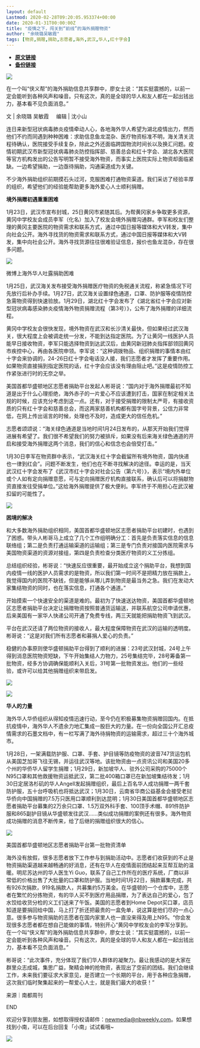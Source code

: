 ```yaml
---
layout: default
Lastmod: 2020-02-28T09:20:05.953374+00:00
date: 2020-01-31T00:00:00Z
title: "疫情之下，闯关到“前线”的海外捐赠物资"
author: "余晓璐吴敏霞"
tags: [物资,捐赠,捐助,志愿者,海外,武汉,华人,红十字会]
---
```


* [**原文链接**](http://mp.weixin.qq.com/s?__biz=MjE2MDI0OTk2MQ==&mid=2650878099&idx=1&sn=8357198456876da92056e32b07504092&chksm=b308ab95847f2283feb106c56fe35a1d7dfdc67bd0c5449adec52704af6efc9329a7437f2725#rd)
* [**备份链接**](https://archive.vn/Rk0ft)


![](/images/post/6a776e7272301254a2d063f775bed933.jpg)

在一个叫“侠义帮”的海外捐助信息共享群中，廖女士说：“其实挺震撼的，以前一定会能听到各种风声和噪音。只有这次，真的是全球的华人和友人都在一起出钱出力，基本看不见负面消息。”

  

文 | 余晓璐 吴敏霞     编辑 | 沈小山

连日来新型冠状病毒肺炎疫情牵动人心，各地海外华人希望为湖北疫情出力，然而他们不约而同遇到种种困难：求助信息鱼龙混杂、医疗物资标准不明，海关清关流程待确认，医院接受手续复杂，除此之外还面临跨国物流时间长以及换汇问题。疫情初期武汉市新型冠状病毒肺炎防控指挥部、慈善总会和红十字会、湖北各大医院等官方机构发出的公告写明暂不接受海外物资，而事实上医院实际上物资却面临紧缺。一边希望捐助，一边亟待捐助，沟通渠道成为关键。

不少海外捐助组织前期摸石头过河，克服困难打通物资渠道。我们采访了经验丰厚的组织，希望他们的经验能帮助更多海外爱心人士顺利捐赠。

**境外捐赠初遇重重困难**

1月23日，武汉市宣布封城，25日黄冈市紧随其后。为帮黄冈家乡争取更多资源，黄冈中学校友会成员李军（化名）加入了校友会境外捐赠沟通群。李军和校友们整理的黄冈主要医院的物资需求和联系方式，通过中国日报等媒体和大V转发，集中向社会公开。海外寻找货的物资需求和联系方式，通过中国日报等媒体和大V转发，集中向社会公开。海外寻找货源往往很难验证信息，报价也鱼龙混杂，存在很多问题。

![](/images/post/307f2c23b2e0954d430eea152ef1bed0.jpg)

微博上海外华人吐露捐助困难

1月25日，武汉海关发布接受海外捐赠医疗物资的免税通关流程，称紧急情况下可先放行后补办手续。1月27日，武汉海关设置绿色通道，口罩、防护服等疫情防控急需物资得到快速验放。1月29日，湖北红十字会发布了《湖北省红十字会应对新型冠状病毒感染肺炎疫情海外物资捐赠流程（第3号）》，公布了海外捐赠的详细流程。

黄冈中学校友会很快发现，境外物资在武汉和长沙清关最快，但如果经过武汉海关，很大程度上会被调走统一分发，不能到达指定医院。为了让黄冈一线医护人员能早日接收物资，李军只能选择物资到达武汉后，由黄冈新冠肺炎指挥部领回黄冈市疾控中心，再由各医院申领。李军说：“这种调拨物品、组织捐赠的事情本由红十字会来协调的，24-26日红十字会电话没人接，我们志愿者才发挥了重要作用。如果物资直接捐到指定医院的话，红十字会应该没有理由阻止吧。”这是疫情防控工作紧张进行时的无奈之举。

美国首都华盛顿地区志愿者捐助平台发起人彬哥说：“国内对于海外捐赠最初不知道是出于什么心理拒绝，海外赤子的一片爱心不应该遭到打击，国家在制定相关法规的时候，应该充分考虑到这一点。还有，对于接受捐赠的限制太严苛，有接收资质的只有红十字会和慈善总会，而这两家慈善机构都有国字号背景，公信力非常低，在网上传出谣言的时候，处理也不及时，造成更大的信任危机。”

志愿者颂颂说：“海关绿色通道是当地时间1月24日发布的，从那天开始我们觉得进展有希望了。我们很不希望我们的努力被排斥，如果没有后来海关绿色通道的开启和接受海外捐赠这两个消息，我们的信心和信念也会倍受打击。”

1月30日李军在物资群中表示，“武汉海关红十字会截留所有境外物资，国内快递也一律到红会”。问题不断发生，他们也在不断寻找解决的途径。幸运的是，当天武汉红十字会发布了《武汉市红十字会对社会公告（第六号）》，表示“境内外单位或个人如有定向捐赠意愿，可与定向捐赠医疗机构直接联系，确认后可以将捐献物资直接发往受捐单位。”这给海外捐赠提供了极大便利。李军终于不用担心在武汉被扣留的可能性了。

![](/images/post/511e5b551d102be6a0826ed97eab50b1.jpg)

**困境的解决**

和大多数海外捐助组织相同，美国首都华盛顿地区志愿者捐助平台初建时，也遇到了困惑。带头人彬哥马上成立了几个工作组明确分工：首先是负责落实信息的信息联络组；第二是负责打通运输渠道的运输组；第三是专门负责对接国内医院需求与美国物资渠道的资源对接组，第四是负责检查分类医疗物资的义工分拣组。

总结组织经验，彬哥说：“快速反应很重要，最开始成立这个捐助平台，我想到国内疫情一线的医护人员需求的是物资，所以我们第一时间不是把精力放在捐款上，我觉得国内的医院不缺钱，但是能够从哪儿弄到物资是最当务之急。我们在发动大家集结物资的同时，也在落实信息，打通各个通道。”

开始摸索一个快速安全的渠道是难的。最初为了快速送达物资，美国首都华盛顿地区志愿者捐助平台决定让捐赠物资按照普通货运输送，并联系航空公司申请优惠，后来美国有一家华人快递公司开通了免费专线，两三天就能把捐助物资飞到武汉。

平台在武汉还请了两位物资的接收人，最大程度保障物资在武汉的运输的透明度。彬哥说：“这是对我们所有志愿者和募捐人爱心的负责。”

稳健的办事原则使华盛顿捐助平台得到了顺利的进展：23号武汉封城，24号上午得到消息医院物资短缺，下午开始集结人力物力，25号集结完毕，28号筹备第一批物资，经多方协调确保能顺利入关后，31号第一批物资发出。他们的一些经验，或许可以给其他捐赠组织来带启发。

![](/images/post/88fbf3e3c04e9ed20629116b1ae52322.jpg)

![](/images/post/6994059a024800caf8a7beb34b9989e6.jpg)

**华人的力量**

海外华人华侨组织从得知疫情迅速行动，至今仍在积极募集物资捐赠回国内。在抵抗疫情中，海外华人不遗余力地汇集成一股巨大的力量。在一份向全国公开汇总疫情需求的石墨文档中，有一栏写满了海外待捐物资的运输需求，超过三十个海外城市。

1月28日，一架满载防护服、口罩、手套、护目镜等防疫物资的波音747货运包机从美国芝加哥飞往无锡，并运往武汉等地。该批物资由一点资讯公司和美国20多个州的华侨华人留学生捐赠；1月29日，新加坡华人、驻外公司采购的75000个N95口罩和其他救援物资运抵武汉，第二批400箱口罩已在新加坡集结待发；1月30日定居洛杉矶的华人Angell发起捐赠组织，最后上百名华人成功捐赠一两千套防护服，五十台呼吸机也将抵达武汉；1月30日，云南省华商公益基金会接受老挝华侨向中国捐赠的7.5万只医用口罩顺利到达昆明；1月30日美国首都华盛顿地区志愿者捐助平台募集的2万余只口罩、1.5万双外科手套、100顶手术帽、891件防护服和865副护目镜从华盛顿发往武汉……类似成功捐赠的案例还有很多。海外物资成功捐赠的消息不断传来，给了后继的捐赠组织很大的信心。

![](/images/post/2c232d226cd7b405e5565a496a665f0e.jpg)

美国首都华盛顿地区志愿者捐助平台第一批物资清单

海外没有放假，很多志愿者放下工作参与到捐助活动中。志愿者们收获到的不止是物资捐助渠道越来越畅通的好消息，还有在华人在疫情面前团结起来互帮互助的温暖。明尼苏达州的华人医生Yi Guo，联系了自己工作所在的医疗系统，厂商以非常低的价格出售了大批量的口罩和防护服。当地时间1月22日，捐款募集完成，共有926次捐款，919名捐款人，共募集约5万美金。在华盛顿的一个仓库中，志愿者在繁忙的分拣物资，有的华人买不到医疗用品捐赠，为了表达自己的爱心，包了水饺给收货分检的义工们送来了午饭。美国的志愿者到Home Depot买口罩，店员知道是要捐回给中国，马上打了折还把最贵的一盒免单，说这算是他们尽的一点心意。很多参与物资捐助的志愿者在国内家里人也一直没来得及用上N95。“你会发现很多志愿者都在想自己能做的事情，特别开心”黄冈中学校友会的李军分享到。在一个叫“侠义帮”的海外捐助信息共享群中，廖女士说：“其实挺震撼的，以前一定会能听到各种风声和噪音。只有这次，真的是全球的华人和友人都在一起出钱出力，基本看不见负面消息。”

彬哥说：“此次事件，充分体现了我们华人群体的凝聚力。最让我感动的是大家在群里众志成城，集思广益，聚精会神的抢物资，表现出了空前的团结。我们会继续工作，未来我们要征求大家意见，是否建立一个长期的平台，用于各种应急捐赠，这次我们临时聚集起来的一帮爱心人士，就是我们最大的收获！”

来源｜南都周刊

END

欢迎分享到朋友圈，如想取得授权请邮件：newmedia@nbweekly.com。如果想找到小南，可以在后台回复「小南」试试看哦~    

![](/images/post/80f658d1367fe9fe5f9e0566fe8002f0.jpg)

